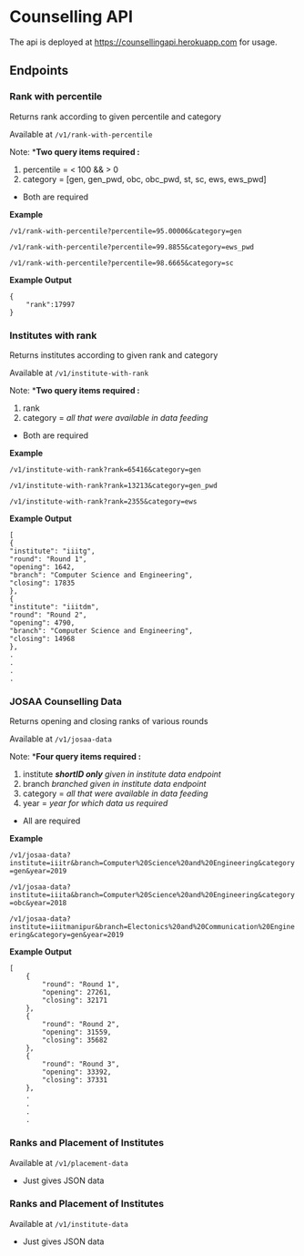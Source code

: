 # Counselling API

The api is deployed at https://counsellingapi.herokuapp.com for usage.


## Endpoints

### Rank with percentile
Returns rank according to given percentile and category

Available at `/v1/rank-with-percentile`

Note: ***Two query items required :**

1. percentile = < 100 && > 0
2. category = [gen, gen_pwd, obc, obc_pwd, st, sc, ews, ews_pwd]

* Both are required

**Example**

`/v1/rank-with-percentile?percentile=95.00006&category=gen`

`/v1/rank-with-percentile?percentile=99.8855&category=ews_pwd`

`/v1/rank-with-percentile?percentile=98.6665&category=sc`


**Example Output**
```
{
    "rank":17997
}
```

### Institutes with rank
Returns institutes according to given rank and category

Available at `/v1/institute-with-rank`

Note: ***Two query items required :**

1. rank
2. category = *all that were available in data feeding*

- Both are required

**Example**

`/v1/institute-with-rank?rank=65416&category=gen`

`/v1/institute-with-rank?rank=13213&category=gen_pwd`

`/v1/institute-with-rank?rank=2355&category=ews`

**Example Output**
```
[
{
"institute": "iiitg",
"round": "Round 1",
"opening": 1642,
"branch": "Computer Science and Engineering",
"closing": 17835
},
{
"institute": "iiitdm",
"round": "Round 2",
"opening": 4790,
"branch": "Computer Science and Engineering",
"closing": 14968
},
.
.
.
.
```

### JOSAA Counselling Data

Returns opening and closing ranks of various rounds

Available at `/v1/josaa-data`

Note: ***Four query items required :**
1. institute ***shortID only** given in institute data endpoint*
2. branch *branched given in institute data endpoint*
3. category = *all that were available in data feeding*
4. year = *year for which data us required*

* All are required

**Example**

`/v1/josaa-data?institute=iiitr&branch=Computer%20Science%20and%20Engineering&category=gen&year=2019`

`/v1/josaa-data?institute=iiita&branch=Computer%20Science%20and%20Engineering&category=obc&year=2018`

`/v1/josaa-data?institute=iiitmanipur&branch=Electonics%20and%20Communication%20Engineering&category=gen&year=2019`

**Example Output**
```
[
    {
        "round": "Round 1",
        "opening": 27261,
        "closing": 32171
    },
    {
        "round": "Round 2",
        "opening": 31559,
        "closing": 35682
    },
    {
        "round": "Round 3",
        "opening": 33392,
        "closing": 37331
    },
    .
    .
    .
    .
```

### Ranks and Placement of Institutes

Available at `/v1/placement-data`

- Just gives JSON data

### Ranks and Placement of Institutes

Available at `/v1/institute-data`

- Just gives JSON data
